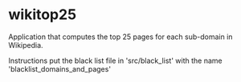 # wikitop25
Application that computes the top 25 pages for each sub-domain in Wikipedia.


Instructions
    put the black list file in 'src/black_list' with the name 'blacklist_domains_and_pages'
